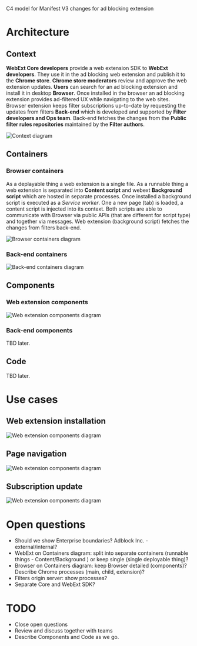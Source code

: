 C4 model for Manifest V3 changes for ad blocking extension

# Architecture

## Context

**WebExt Core developers** provide a web extension SDK to **WebExt developers**. They use it in the ad blocking web extension and publish it to the **Chrome store**. **Chrome store moderators** review and approve the web extension updates. **Users** can search for an ad blocking extension and install it in desktop **Browser**. Once installed in the browser an ad blocking extension provides ad-filtered UX while navigating to the web sites. Browser extension keeps filter subscriptions up-to-date by requesting the updates from filters **Back-end** which is developed and supported by **Filter developers and Ops team**. Back-end fetches the changes from the **Public filter rules repositories** maintained by the **Filter authors**.

![Context diagram](https://www.plantuml.com/plantuml/proxy?cache=no&src=https://raw.githubusercontent.com/4ntoine/mv3_spec_c4/master/context.puml)

## Containers

### Browser containers

As a deplayable thing a web extension is a single file. As a runnable thing a web extension is separated into **Content script** and webext **Background script** which are hosted in separate processes. Once installed a background script is executed as a *Service worker*. One a new page (tab) is loaded, a content script is injected into its context. Both scripts are able to communicate with Browser via public APIs (that are different for script type) and together via messages. Web extension (background script) fetches the changes from filters back-end.

![Browser containers diagram](https://www.plantuml.com/plantuml/proxy?cache=no&src=https://raw.githubusercontent.com/4ntoine/mv3_spec_c4/master/containers_browser.puml)

### Back-end containers

![Back-end containers diagram](https://www.plantuml.com/plantuml/proxy?cache=no&src=https://raw.githubusercontent.com/4ntoine/mv3_spec_c4/master/containers_backend.puml)

## Components

### Web extension components

![Web extension components diagram](https://www.plantuml.com/plantuml/proxy?cache=no&src=https://raw.githubusercontent.com/4ntoine/mv3_spec_c4/master/components_webext.puml)

### Back-end components

TBD later.

## Code

TBD later.

# Use cases

## Web extension installation

![Web extension components diagram](https://www.plantuml.com/plantuml/proxy?cache=no&src=https://raw.githubusercontent.com/4ntoine/mv3_spec_c4/sequence/use_case_webext_installation.puml)

## Page navigation

![Web extension components diagram](https://www.plantuml.com/plantuml/proxy?cache=no&src=https://raw.githubusercontent.com/4ntoine/mv3_spec_c4/sequence/use_case_page_navigation.puml)

## Subscription update

![Web extension components diagram](https://www.plantuml.com/plantuml/proxy?cache=no&src=https://raw.githubusercontent.com/4ntoine/mv3_spec_c4/sequence/use_case_sub_update.puml)

# Open questions

* Should we show Enterprise boundaries? Adblock Inc. - external/internal?
* WebExt on Containers diagram: split into separate containers (runnable things - Content/Background ) or keep single (single deployable thing)?
* Browser on Containers diagram: keep Browser detailed (components)? Describe Chrome processes (main, child, extension)?
* Filters origin server: show processes?
* Separate Core and WebExt SDK?

# TODO

* Close open questions
* Review and discuss together with teams
* Describe Components and Code as we go.